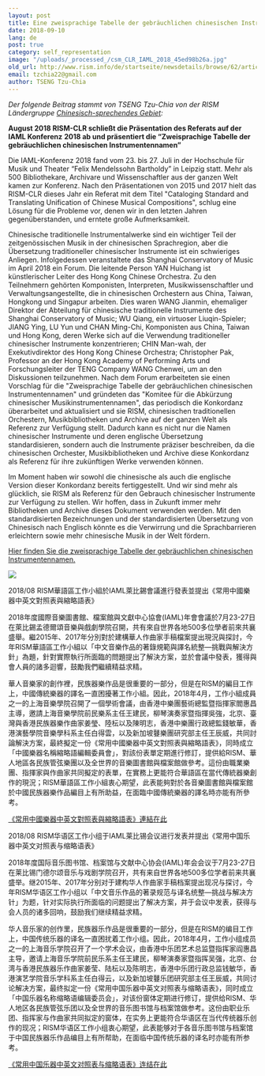 ```yaml
---
layout: post
title: Eine zweisprachige Tabelle der gebräuchlichen chinesischen Instrumentennamen
date: 2018-09-10
lang: de
post: true
category: self_representation
image: "/uploads/_processed_/csm_CLR_IAML_2018_45ed98b26a.jpg"
old_url: http://www.rism.info/de/startseite/newsdetails/browse/62/article/64/a-bilingual-chart-of-common-chinese-instrument-names.html
email: tzchia22@gmail.com
author: TSENG Tzu-Chia
---
```



_Der folgende Beitrag stammt von TSENG Tzu-Chia von der RISM Ländergruppe [Chinesisch-sprechendes Gebiet](/de/workgroups/rism-chinese-language-region/home.html):_

**August 2018 RISM-CLR schließt die Präsentation des Referats auf der IAML Konferenz**  **2018 ab und präsentiert die “Zweisprachige Tabelle der gebräuchlichen chinesischen Instrumentennamen”**

Die IAML-Konferenz 2018 fand vom 23. bis 27. Juli in der Hochschule für Musik und Theater “Felix Mendelssohn Bartholdy” in Leipzig statt. Mehr als 500 Bibliothekare, Archivare und Wissenschaftler aus der ganzen Welt kamen zur Konferenz. Nach den Präsentationen von 2015 und 2017 hielt das RISM-CLR dieses Jahr ein Referat mit dem Titel "Cataloging Standard and Translating Unification of Chinese Musical Compositions", schlug eine Lösung für die Probleme vor, denen wir in den letzten Jahren gegenüberstanden, und erntete große Aufmerksamkeit.

Chinesische traditionelle Instrumentalwerke sind ein wichtiger Teil der zeitgenössischen Musik in der chinesischen Sprachregion, aber die Übersetzung traditioneller chinesischer Instrumente ist ein schwieriges Anliegen. Infolgedessen veranstaltete das Shanghai Conservatory of Music im April 2018 ein Forum. Die leitende Person YAN Huichang ist künstlerischer Leiter des Hong Kong Chinese Orchestra. Zu den Teilnehmern gehörten Komponisten, Interpreten, Musikwissenschaftler und Verwaltungsangestellte, die in chinesischen Orchestern aus China, Taiwan, Hongkong und Singapur arbeiten. Dies waren WANG Jianmin, ehemaliger Direktor der Abteilung für chinesische traditionelle Instrumente des Shanghai Conservatory of Music; WU Qiang, ein virtuoser Liuqin-Spieler; JIANG Ying, LU Yun und CHAN Ming-Chi, Komponisten aus China, Taiwan und Hong Kong, deren Werke sich auf die Verwendung traditioneller chinesischer Instrumente konzentrieren; CHIN Man-wah, der Exekutivdirektor des Hong Kong Chinese Orchestra; Christopher Pak, Professor an der Hong Kong Academy of Performing Arts und Forschungsleiter der TENG Company WANG Chenwei, um an den Diskussionen teilzunehmen. Nach dem Forum erarbeiteten sie einen Vorschlag für die "Zweisprachige Tabelle der gebräuchlichen chinesischen Instrumentennamen" und gründeten das "Komitee für die Abkürzung chinesischer Musikinstrumentennamen", das periodisch die Konkordanz überarbeitet und aktualisiert und sie RISM, chinesischen traditionellen Orchestern, Musikbibliotheken und Archive auf der ganzen Welt als Referenz zur Verfügung stellt. Dadurch kann es nicht nur die Namen chinesischer Instrumente und deren englische Übersetzung standardisieren, sondern auch die Instrumente präziser beschreiben, da die chinesischen Orchester, Musikbibliotheken und Archive diese Konkordanz als Referenz für ihre zukünftigen Werke verwenden können.

Im Moment haben wir sowohl die chinesische als auch die englische Version dieser Konkordanz bereits fertiggestellt. Und wir sind mehr als glücklich, sie RISM als Referenz für den Gebrauch chinesischer Instrumente zur Verfügung zu stellen. Wir hoffen, dass in Zukunft immer mehr Bibliotheken und Archive dieses Dokument verwenden werden. Mit den standardisierten Bezeichnungen und der standardisierten Übersetzung von Chinesisch nach Englisch könnte es die Verwirrung und die Sprachbarrieren erleichtern sowie mehr chinesische Musik in der Welt fördern.

[Hier finden Sie die zweisprachige Tabelle der gebräuchlichen chinesischen Instrumentennamen.](/fileadmin/content/Bilingual_Chart_of_Common_Chinese_Instrument_Names.pdf "Initiates file download")

![](/fileadmin/content/news/CLR_Gruppenfoto_2018.jpg)

2018/08 RISM華語區工作小組於IAML萊比錫會議進行發表並提出《常用中國樂器中英文對照表與縮略語表》

2018年度國際音樂圖書館、檔案館與文獻中心協會(IAML)年會會議於7月23-27日在萊比錫孟德爾頌音樂與戲劇學院召開，共有來自世界各地500多位學者前來共襄盛舉。繼2015年、2017年分別對於建構華人作曲家手稿檔案提出現況與探討，今年RISM華語區工作小組以「中文音樂作品的著錄規範與譯名統整—挑戰與解決方針」為題，針對實際執行所面臨的問題提出了解決方案，並於會議中發表，獲得與會人員的諸多迴響，鼓勵我們繼續精益求精。

華人音樂家的創作裡，民族器樂作品是很重要的一部分，但是在RISM的編目工作上，中國傳統樂器的譯名一直困擾著工作小組。因此，2018年4月，工作小組成員之一的上海音樂學院召開了一個學術會議，由香港中樂團藝術總監暨指揮家閻惠昌主導，邀請上海音樂學院前民樂系主任王建民，柳琴演奏家暨指揮吳強，北京、臺灣與香港民族器樂作曲家姜瑩、陸枟以及陳明志，香港中樂團行政總監錢敏華，香港演藝學院音樂學科系主任白得雲，以及新加坡鼟樂團研究部主任王辰威，共同討論解決方案，最終擬定一份《常用中國樂器中英文對照表與縮略語表》，同時成立「中國樂器名稱縮略語編輯委員會」，對該份表單定期進行修訂，提供給RISM、華人地區各民族管弦樂團以及全世界的音樂圖書館與檔案館做參考。這份由職業樂團、指揮家與作曲家共同擬定的表單，在實務上更能符合華語區在當代傳統器樂創作的現況；RISM華語區工作小組衷心期望，此表能夠對於各音樂圖書館與檔案館於中國民族器樂作品編目上有所助益，在面臨中國傳統樂器的譯名時亦能有所參考。

[《常用中國樂器中英文對照表與縮略語表》連結在此](/fileadmin/content/Bilingual_Chart_of_Common_Chinese_Instrument_Names.pdf "Initiates file download")



2018/08 RISM华语区工作小组于IAML莱比锡会议进行发表并提出《常用中国乐器中英文对照表与缩略语表》

2018年度国际音乐图书馆、档案馆与文献中心协会(IAML)年会会议于7月23-27日在莱比锡门德尔颂音乐与戏剧学院召开，共有来自世界各地500多位学者前来共襄盛举。继2015年、2017年分别对于建构华人作曲家手稿档案提出现况与探讨，今年RISM华语区工作小组以「中文音乐作品的著录规范与译名统整—挑战与解决方针」为题，针对实际执行所面临的问题提出了解决方案，并于会议中发表，获得与会人员的诸多回响，鼓励我们继续精益求精。

华人音乐家的创作里，民族器乐作品是很重要的一部分，但是在RISM的编目工作上，中国传统乐器的译名一直困扰着工作小组。因此，2018年4月，工作小组成员之一的上海音乐学院召开了一个学术会议，由香港中乐团艺术总监暨指挥家阎惠昌主导，邀请上海音乐学院前民乐系主任王建民，柳琴演奏家暨指挥吴强，北京、台湾与香港民族器乐作曲家姜莹、陆枟以及陈明志，香港中乐团行政总监钱敏华，香港演艺学院音乐学科系主任白得云，以及新加坡鼟乐团研究部主任王辰威，共同讨论解决方案，最终拟定一份《常用中国乐器中英文对照表与缩略语表》，同时成立「中国乐器名称缩略语编辑委员会」，对该份窗体定期进行修订，提供给RISM、华人地区各民族管弦乐团以及全世界的音乐图书馆与档案馆做参考。这份由职业乐团、指挥家与作曲家共同拟定的窗体，在实务上更能符合华语区在当代传统器乐创作的现况；RISM华语区工作小组衷心期望，此表能够对于各音乐图书馆与档案馆于中国民族器乐作品编目上有所帮助，在面临中国传统乐器的译名时亦能有所参考。

[《常用中国乐器中英文对照表与缩略语表》连结在此](/fileadmin/content/Bilingual_Chart_of_Common_Chinese_Instrument_Names.pdf "Initiates file download")

<script type="text/javascript">var switchTo5x=true;</script><script type="text/javascript" src="http://w.sharethis.com/button/buttons.js"></script><script type="text/javascript">stLight.options({publisher: "9b601438-1ce1-49d8-bfd7-9cff5df54c17", doNotHash: false, doNotCopy: false, hashAddressBar: false});</script>